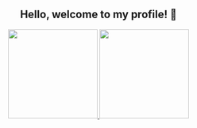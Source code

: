 <h2 align="center"> Hello, welcome to my profile! 👋</h2>

<div align="center">
  <a href="https://github.com/arydalex">
  <img height="180em" src="https://github-readme-stats.vercel.app/api?username=AryDalex&show_icons=true&theme=dracula&include_all_commits=true&count_private=true"/>
  <img height="180em" src="https://github-readme-stats.vercel.app/api/top-langs/?username=AryDalex&layout=compact&langs_count=7&theme=dracula"/>
</div><br>
  
<!--
Fontes:
  https://github.com/rafaballerini/PerfilGithub
  https://www.youtube.com/watch?v=TsaLQAetPLU
  https://picasion.com/
-->
